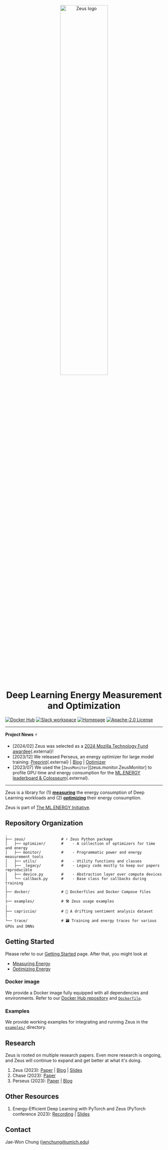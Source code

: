 <div align="center">
<picture>
  <source media="(prefers-color-scheme: dark)" srcset="docs/assets/img/logo_dark.svg">
  <source media="(prefers-color-scheme: light)" srcset="docs/assets/img/logo_light.svg">
  <img alt="Zeus logo" width="55%" src="docs/assets/img/logo_dark.svg">
</picture>
<h1>Deep Learning Energy Measurement and Optimization</h1>
</div>

[![Docker Hub](https://badgen.net/docker/pulls/symbioticlab/zeus?icon=docker&label=Docker%20pulls)](https://hub.docker.com/r/symbioticlab/zeus)
[![Slack workspace](https://badgen.net/badge/icon/Join%20workspace/611f69?icon=slack&label=Slack)](https://join.slack.com/t/zeus-ml/shared_invite/zt-1najba5mb-WExy7zoNTyaZZfTlUWoLLg)
[![Homepage](https://custom-icon-badges.demolab.com/badge/Homepage-ml.energy-23d175.svg?logo=home&logoColor=white&logoSource=feather)](https://ml.energy/zeus)
[![Apache-2.0 License](https://custom-icon-badges.herokuapp.com/github/license/ml-energy/zeus?logo=law)](/LICENSE)

---
**Project News** ⚡ 

- \[2024/02\] Zeus was selected as a [2024 Mozilla Technology Fund awardee](https://foundation.mozilla.org/en/blog/open-source-AI-for-environmental-justice/){.external}!
- \[2023/12\] We released Perseus, an energy optimizer for large model training: [Preprint](https://arxiv.org/abs/2312.06902){.external} | [Blog](https://ml.energy/zeus/research_overview/perseus) | [Optimizer](https://ml.energy/zeus/optimize/perseus_optimizer)
- \[2023/07\] We used the [`ZeusMonitor`][zeus.monitor.ZeusMonitor] to profile GPU time and energy consumption for the [ML.ENERGY leaderboard & Colosseum](https://ml.energy/leaderboard){.external}.
---

Zeus is a library for (1) [**measuring**](https://ml.energy/zeus/measure) the energy consumption of Deep Learning workloads and (2) [**optimizing**](https://ml.energy/zeus/optimize) their energy consumption.

Zeus is part of [The ML.ENERGY Initiative](https://ml.energy).

## Repository Organization

```
.
├── zeus/                # ⚡ Zeus Python package
│   ├── optimizer/       #    - A collection of optimizers for time and energy
│   ├── monitor/         #    - Programmatic power and energy measurement tools
│   ├── utils/           #    - Utility functions and classes
│   ├── _legacy/         #    - Legacy code mostly to keep our papers reproducible
│   ├── device.py        #    - Abstraction layer over compute devices
│   └── callback.py      #    - Base class for callbacks during training
│
├── docker/              # 🐳 Dockerfiles and Docker Compose files
│
├── examples/            # 🛠️ Zeus usage examples
│
├── capriccio/           # 🌊 A drifting sentiment analysis dataset
│
└── trace/               # 🗃️ Training and energy traces for various GPUs and DNNs
```

## Getting Started

Please refer to our [Getting Started](https://ml.energy/zeus/getting_started) page.
After that, you might look at

- [Measuring Energy](https://ml.energy/zeus/measure)
- [Optimizing Energy](https://ml.energy/zeus/optimize)

### Docker image

We provide a Docker image fully equipped with all dependencies and environments.
Refer to our [Docker Hub repository](https://hub.docker.com/r/mlenergy/zeus) and [`Dockerfile`](docker/Dockerfile).

### Examples

We provide working examples for integrating and running Zeus in the [`examples/`](/examples) directory.

## Research

Zeus is rooted on multiple research papers.
Even more research is ongoing, and Zeus will continue to expand and get better at what it's doing.

1. Zeus (2023): [Paper](https://www.usenix.org/conference/nsdi23/presentation/you) | [Blog](https://ml.energy/zeus/research_overview/zeus) | [Slides](https://www.usenix.org/system/files/nsdi23_slides_chung.pdf)
1. Chase (2023): [Paper](https://arxiv.org/abs/2303.02508)
1. Perseus (2023): [Paper](https://arxiv.org/abs/2312.06902) | [Blog](https://ml.energy/zeus/research_overview/perseus)

## Other Resources

1. Energy-Efficient Deep Learning with PyTorch and Zeus (PyTorch conference 2023): [Recording](https://youtu.be/veM3x9Lhw2A) | [Slides](https://ml.energy/assets/attachments/pytorch_conf_2023_slides.pdf)

## Contact

Jae-Won Chung (jwnchung@umich.edu)
